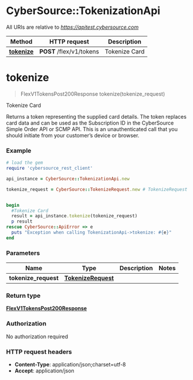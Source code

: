 # CyberSource::TokenizationApi

All URIs are relative to *https://apitest.cybersource.com*

Method | HTTP request | Description
------------- | ------------- | -------------
[**tokenize**](TokenizationApi.md#tokenize) | **POST** /flex/v1/tokens | Tokenize Card


# **tokenize**
> FlexV1TokensPost200Response tokenize(tokenize_request)

Tokenize Card

Returns a token representing the supplied card details. The token replaces card data and can be used as the Subscription ID in the CyberSource Simple Order API or SCMP API. This is an unauthenticated call that you should initiate from your customer’s device or browser.

### Example
```ruby
# load the gem
require 'cybersource_rest_client'

api_instance = CyberSource::TokenizationApi.new

tokenize_request = CyberSource::TokenizeRequest.new # TokenizeRequest | 


begin
  #Tokenize Card
  result = api_instance.tokenize(tokenize_request)
  p result
rescue CyberSource::ApiError => e
  puts "Exception when calling TokenizationApi->tokenize: #{e}"
end
```

### Parameters

Name | Type | Description  | Notes
------------- | ------------- | ------------- | -------------
 **tokenize_request** | [**TokenizeRequest**](TokenizeRequest.md)|  | 

### Return type

[**FlexV1TokensPost200Response**](FlexV1TokensPost200Response.md)

### Authorization

No authorization required

### HTTP request headers

 - **Content-Type**: application/json;charset=utf-8
 - **Accept**: application/json



